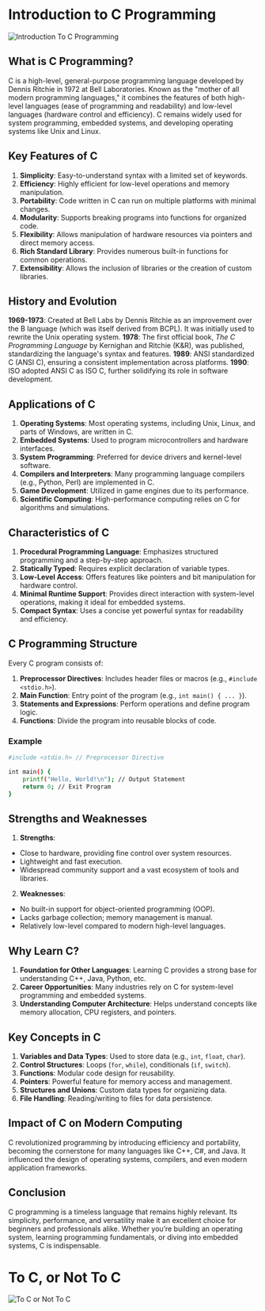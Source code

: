 # Introduction to C Programming

![Introduction To C Programming](https://github.com/user-attachments/assets/1a3bf659-0a58-483e-a1a3-b54e9865bd94)

## What is C Programming?

C is a high-level, general-purpose programming language developed by Dennis Ritchie in 1972 at Bell Laboratories. Known as the "mother of all modern programming languages," it combines the features of both high-level languages (ease of programming and readability) and low-level languages (hardware control and efficiency). C remains widely used for system programming, embedded systems, and developing operating systems like Unix and Linux.

## Key Features of C

1. **Simplicity**: Easy-to-understand syntax with a limited set of keywords.
2. **Efficiency**: Highly efficient for low-level operations and memory manipulation.
3. **Portability**: Code written in C can run on multiple platforms with minimal changes.
4. **Modularity**: Supports breaking programs into functions for organized code.
5. **Flexibility**: Allows manipulation of hardware resources via pointers and direct memory access.
6. **Rich Standard Library**: Provides numerous built-in functions for common operations.
7. **Extensibility**: Allows the inclusion of libraries or the creation of custom libraries.

## History and Evolution

**1969-1973**: Created at Bell Labs by Dennis Ritchie as an improvement over the B language (which was itself derived from BCPL). It was initially used to rewrite the Unix operating system.
**1978**: The first official book, _The C Programming Language_ by Kernighan and Ritchie (K&R), was published, standardizing the language's syntax and features.
**1989**: ANSI standardized C (ANSI C), ensuring a consistent implementation across platforms.
**1990**: ISO adopted ANSI C as ISO C, further solidifying its role in software development.

## Applications of C

1. **Operating Systems**: Most operating systems, including Unix, Linux, and parts of Windows, are written in C.
2. **Embedded Systems**: Used to program microcontrollers and hardware interfaces.
3. **System Programming**: Preferred for device drivers and kernel-level software.
4. **Compilers and Interpreters**: Many programming language compilers (e.g., Python, Perl) are implemented in C.
5. **Game Development**: Utilized in game engines due to its performance.
6. **Scientific Computing**: High-performance computing relies on C for algorithms and simulations.

## Characteristics of C

1. **Procedural Programming Language**: Emphasizes structured programming and a step-by-step approach.
2. **Statically Typed**: Requires explicit declaration of variable types.
3. **Low-Level Access**: Offers features like pointers and bit manipulation for hardware control.
4. **Minimal Runtime Support**: Provides direct interaction with system-level operations, making it ideal for embedded systems.
5. **Compact Syntax**: Uses a concise yet powerful syntax for readability and efficiency.

## C Programming Structure

Every C program consists of:

1. **Preprocessor Directives**: Includes header files or macros (e.g., `#include <stdio.h>`).
2. **Main Function**: Entry point of the program (e.g., `int main() { ... }`).
3. **Statements and Expressions**: Perform operations and define program logic.
4. **Functions**: Divide the program into reusable blocks of code.

### Example 
```bash
#include <stdio.h> // Preprocessor Directive

int main() {
    printf("Hello, World!\n"); // Output Statement
    return 0; // Exit Program
}
```

## Strengths and Weaknesses

1. **Strengths**:
  - Close to hardware, providing fine control over system resources.
  - Lightweight and fast execution.
  - Widespread community support and a vast ecosystem of tools and libraries.
2. **Weaknesses**:
  - No built-in support for object-oriented programming (OOP).
  - Lacks garbage collection; memory management is manual.
  - Relatively low-level compared to modern high-level languages.

## Why Learn C?

1. **Foundation for Other Languages**: Learning C provides a strong base for understanding C++, Java, Python, etc.
2. **Career Opportunities**: Many industries rely on C for system-level programming and embedded systems.
3. **Understanding Computer Architecture**: Helps understand concepts like memory allocation, CPU registers, and pointers.

## Key Concepts in C

1. **Variables and Data Types**: Used to store data (e.g., `int`, `float`, `char`).
2. **Control Structures**: Loops (`for`, `while`), conditionals (`if`, `switch`).
3. **Functions**: Modular code design for reusability.
4. **Pointers**: Powerful feature for memory access and management.
5. **Structures and Unions**: Custom data types for organizing data.
6. **File Handling**: Reading/writing to files for data persistence.

## Impact of C on Modern Computing

C revolutionized programming by introducing efficiency and portability, becoming the cornerstone for many languages like C++, C#, and Java. It influenced the design of operating systems, compilers, and even modern application frameworks.

## Conclusion

C programming is a timeless language that remains highly relevant. Its simplicity, performance, and versatility make it an excellent choice for beginners and professionals alike. Whether you’re building an operating system, learning programming fundamentals, or diving into embedded systems, C is indispensable.

# To C, or Not To C
![To C or Not To C](https://github.com/user-attachments/assets/688f2812-fc8e-4c8f-b2cc-700e0a8731cf)
